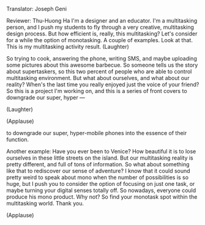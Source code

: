 

Translator: Joseph Geni

Reviewer: Thu-Huong Ha
I&#39;m a designer and an educator.
I&#39;m a multitasking person, and I push my students
to fly through a very creative, multitasking design process.
But how efficient is, really, this multitasking?
Let&#39;s consider for a while the option of monotasking.
A couple of examples.
Look at that.
This is my multitasking activity result. 
(Laughter)

So trying to cook, answering the phone, writing SMS,
and maybe uploading some pictures
about this awesome barbecue.
So someone tells us the story about supertaskers,
so this two percent of people who are able
to control multitasking environment.
But what about ourselves, and what about our reality?
When&#39;s the last time you really enjoyed
just the voice of your friend?
So this is a project I&#39;m working on,
and this is a series of front covers
to downgrade our super, hyper —

(Laughter)
 
(Applause)

to downgrade our super, hyper-mobile phones
into the essence of their function.

Another example: Have you ever been to Venice?
How beautiful it is to lose ourselves in these little streets
on the island.
But our multitasking reality is pretty different,
and full of tons of information.
So what about something like that
to rediscover our sense of adventure?
I know that it could sound pretty weird to speak about mono
when the number of possibilities is so huge,
but I push you to consider the option of
focusing on just one task,
or maybe turning your digital senses totally off.
So nowadays, everyone could produce his mono product.
Why not? So find your monotask spot
within the multitasking world.
Thank you.

(Applause)

